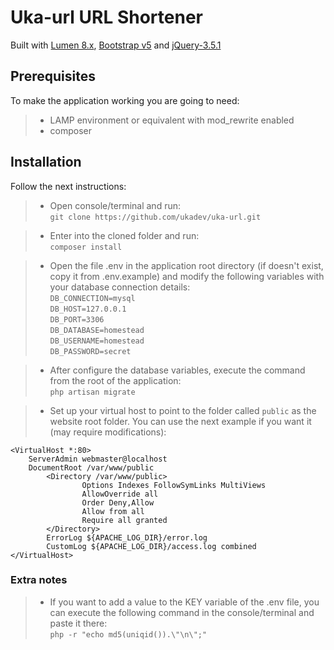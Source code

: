 # Uka-url URL Shortener

Built with [Lumen 8.x](https://lumen.laravel.com), [Bootstrap v5](https://getbootstrap.com/) and [jQuery-3.5.1](https://jquery.com/)

## Prerequisites

To make the application working you are going to need:
> - LAMP environment or equivalent with mod_rewrite enabled
> - composer

## Installation

Follow the next instructions:

> - Open console/terminal and run:<br>
    `git clone https://github.com/ukadev/uka-url.git`

> - Enter into the cloned folder and run:<br>
    `composer install`

> - Open the file .env in the application root directory (if doesn't exist, copy it from .env.example) and modify the following variables with your database connection details:<br> 
    `DB_CONNECTION=mysql`<br>
    `DB_HOST=127.0.0.1`<br>
    `DB_PORT=3306`<br>
    `DB_DATABASE=homestead`<br>
    `DB_USERNAME=homestead`<br>
    `DB_PASSWORD=secret`

> - After configure the database variables, execute the command from the root of the application:<br>
    `php artisan migrate`
    
> - Set up your virtual host to point to the folder called `public` as the website root folder. You can use the next example if you want it (may require modifications):

````
<VirtualHost *:80>
    ServerAdmin webmaster@localhost
    DocumentRoot /var/www/public
        <Directory /var/www/public>
                Options Indexes FollowSymLinks MultiViews
                AllowOverride all
                Order Deny,Allow
                Allow from all
                Require all granted
        </Directory>
        ErrorLog ${APACHE_LOG_DIR}/error.log
        CustomLog ${APACHE_LOG_DIR}/access.log combined
</VirtualHost>
````


### Extra notes 

>- If you want to add a value to the KEY variable of the .env file, you can execute the following command in the console/terminal and paste it there:<br>
    `php -r "echo md5(uniqid()).\"\n\";"`

